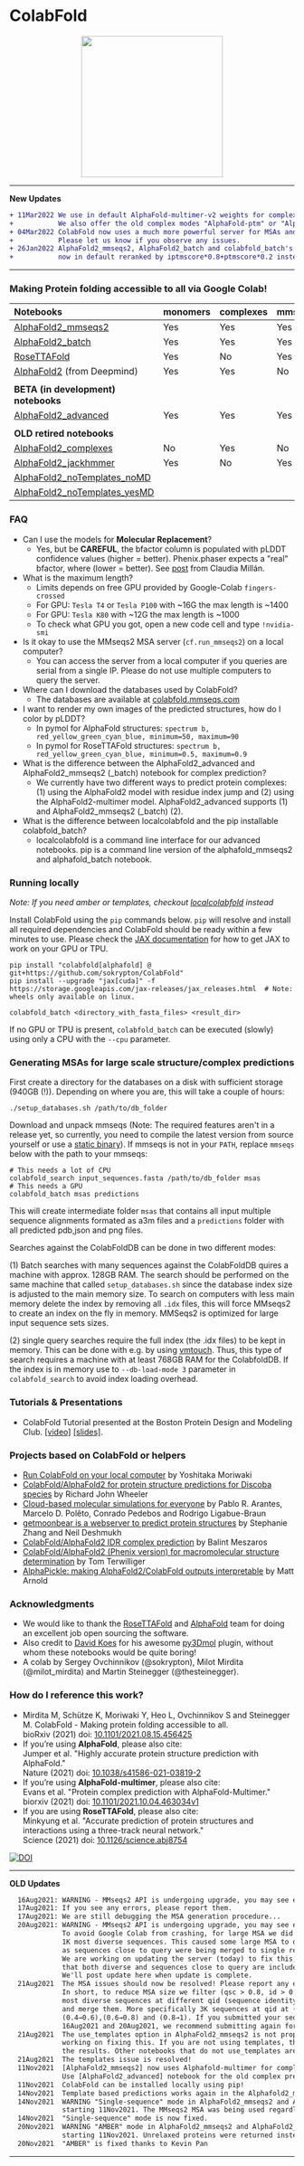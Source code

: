 # ColabFold
<p align="center"><img src="https://github.com/sokrypton/ColabFold/raw/main/.github/ColabFold_Marv_Logo.png" height="250"/></p>

-----------------
**New Updates**
```diff
+ 11Mar2022 We use in default AlphaFold-multimer-v2 weights for complex modeling. 
+           We also offer the old complex modes "AlphaFold-ptm" or "AlphaFold-multimer-v1"
+ 04Mar2022 ColabFold now uses a much more powerful server for MSAs and searches through the ColabFoldDB instead of BFD/MGnify. 
+           Please let us know if you observe any issues.
+ 26Jan2022 AlphaFold2_mmseqs2, AlphaFold2_batch and colabfold_batch's multimer complexes predictions are 
+           now in default reranked by iptmscore*0.8+ptmscore*0.2 instead of ptmscore
```
-----------------

### Making Protein folding accessible to all via Google Colab!

| Notebooks | monomers | complexes | mmseqs2 | jackhmmer | templates   |
| :-------- | -------  | --------- | ------- | --------- | ----------- |
| [AlphaFold2_mmseqs2](https://colab.research.google.com/github/sokrypton/ColabFold/blob/main/AlphaFold2.ipynb) | Yes | Yes | Yes | No | Yes | 
| [AlphaFold2_batch](https://colab.research.google.com/github/sokrypton/ColabFold/blob/main/batch/AlphaFold2_batch.ipynb) | Yes | Yes | Yes | No | Yes | 
| [RoseTTAFold](https://colab.research.google.com/github/sokrypton/ColabFold/blob/main/RoseTTAFold.ipynb) | Yes | No | Yes | No | No | 
| [AlphaFold2](https://colab.research.google.com/github/deepmind/alphafold/blob/main/notebooks/AlphaFold.ipynb) (from Deepmind) | Yes | Yes | No | Yes | No | 
||
| **BETA (in development) notebooks** | | | | | |
| [AlphaFold2_advanced](https://colab.research.google.com/github/sokrypton/ColabFold/blob/main/beta/AlphaFold2_advanced.ipynb) | Yes | Yes | Yes | Yes | No |
||
| **OLD retired notebooks** | | | | | |
| [AlphaFold2_complexes](https://colab.research.google.com/github/sokrypton/ColabFold/blob/main/AlphaFold2_complexes.ipynb) | No | Yes | No | No | No | 
| [AlphaFold2_jackhmmer](https://colab.research.google.com/github/sokrypton/ColabFold/blob/main/beta/AlphaFold_wJackhmmer.ipynb) | Yes | No | Yes | Yes | No |
| [AlphaFold2_noTemplates_noMD](https://colab.research.google.com/github/sokrypton/ColabFold/blob/main/verbose/alphafold_noTemplates_noMD.ipynb) |
| [AlphaFold2_noTemplates_yesMD](https://colab.research.google.com/github/sokrypton/ColabFold/blob/main/verbose/alphafold_noTemplates_yesMD.ipynb) |


### FAQ
- Can I use the models for **Molecular Replacement**?
  - Yes, but be **CAREFUL**, the bfactor column is populated with pLDDT confidence values (higher = better). Phenix.phaser expects a "real" bfactor, where (lower = better). See [post](https://twitter.com/cheshireminima/status/1423929241675120643) from Claudia Millán.
- What is the maximum length?
  - Limits depends on free GPU provided by Google-Colab `fingers-crossed`
  - For GPU: `Tesla T4` or `Tesla P100` with ~16G the max length is ~1400
  - For GPU: `Tesla K80` with ~12G the max length is ~1000
  - To check what GPU you got, open a new code cell and type `!nvidia-smi`
- Is it okay to use the MMseqs2 MSA server (`cf.run_mmseqs2`) on a local computer?
  - You can access the server from a local computer if you queries are serial from a single IP. Please do not use multiple computers to query the server.
- Where can I download the databases used by ColabFold?
  - The databases are available at [colabfold.mmseqs.com](https://colabfold.mmseqs.com)
- I want to render my own images of the predicted structures, how do I color by pLDDT?
  - In pymol for AlphaFold structures: `spectrum b, red_yellow_green_cyan_blue, minimum=50, maximum=90`
  - In pymol for RoseTTAFold structures: `spectrum b, red_yellow_green_cyan_blue, minimum=0.5, maximum=0.9`
- What is the difference between the AlphaFold2_advanced and AlphaFold2_mmseqs2 (_batch) notebook for complex prediction? 
  - We currently have two different ways to predict protein complexes: (1) using the AlphaFold2 model with residue index jump and (2) using the AlphaFold2-multimer model. AlphaFold2_advanced supports (1) and AlphaFold2_mmseqs2 (_batch) (2).
- What is the difference between localcolabfold and the pip installable colabfold_batch?
  -  localcolabfold is a command line interface for our advanced notebooks. pip is a command line version of the alphafold_mmseqs2 and alphafold_batch notebook.


### Running locally

_Note: If you need amber or templates, checkout [localcolabfold](https://github.com/YoshitakaMo/localcolabfold) instead_

Install ColabFold using the `pip` commands below. `pip` will resolve and install all required dependencies and ColabFold should be ready within a few minutes to use. Please check the [JAX documentation](https://github.com/google/jax#pip-installation-gpu-cuda) for how to get JAX to work on your GPU or TPU.

```shell
pip install "colabfold[alphafold] @ git+https://github.com/sokrypton/ColabFold"
pip install --upgrade "jax[cuda]" -f https://storage.googleapis.com/jax-releases/jax_releases.html  # Note: wheels only available on linux.
```

```shell
colabfold_batch <directory_with_fasta_files> <result_dir> 
```

If no GPU or TPU is present, `colabfold_batch` can be executed (slowly) using only a CPU with the `--cpu` parameter.

### Generating MSAs for large scale structure/complex predictions

First create a directory for the databases on a disk with sufficient storage (940GB (!)). Depending on where you are, this will take a couple of hours: 

```shell
./setup_databases.sh /path/to/db_folder
```

Download and unpack mmseqs (Note: The required features aren't in a release yet, so currently, you need to compile the latest version from source yourself or use a [static binary](https://mmseqs.com/latest/mmseqs-linux-avx2.tar.gz)). If mmseqs is not in your `PATH`, replace `mmseqs` below with the path to your mmseqs:

```shell
# This needs a lot of CPU
colabfold_search input_sequences.fasta /path/to/db_folder msas
# This needs a GPU
colabfold_batch msas predictions
```

This will create intermediate folder `msas` that contains all input multiple sequence alignments formated as a3m files and a `predictions` folder with all predicted pdb,json and png files. 

Searches against the ColabFoldDB can be done in two different modes:

(1) Batch searches with many sequences against the ColabFoldDB quires a machine with approx. 128GB RAM. The search should be performed on the same machine that called `setup_databases.sh` since the database index size is adjusted to the main memory size. To search on computers with less main memory delete the index by removing all `.idx` files, this will force MMseqs2 to create an index on the fly in memory. MMSeqs2 is optimized for large input sequence sets sizes.

(2) single query searches require the full index (the .idx files) to be kept in memory. This can be done with e.g. by using [vmtouch](https://github.com/hoytech/vmtouch). Thus, this type of search requires a machine with at least 768GB RAM for the ColabfoldDB. If the index is in memory use to `--db-load-mode 3` parameter in `colabfold_search` to avoid index loading overhead. 

### Tutorials & Presentations
- ColabFold Tutorial presented at the Boston Protein Design and Modeling Club. [[video]](https://www.youtube.com/watch?v=Rfw7thgGTwI) [[slides]](https://docs.google.com/presentation/d/1mnffk23ev2QMDzGZ5w1skXEadTe54l8-Uei6ACce8eI). 

### Projects based on ColabFold or helpers

- [Run ColabFold on your local computer](https://github.com/YoshitakaMo/localcolabfold) by Yoshitaka Moriwaki
- [ColabFold/AlphaFold2 for protein structure predictions for Discoba species](https://github.com/zephyris/discoba_alphafold) by Richard John Wheeler
- [Cloud-based molecular simulations for everyone](https://github.com/pablo-arantes/Making-it-rain) by Pablo R. Arantes, Marcelo D. Polêto, Conrado Pedebos and Rodrigo Ligabue-Braun
- [getmoonbear is a webserver to predict protein structures](https://www.getmoonbear.com/AlphaFold2) by Stephanie Zhang and Neil Deshmukh
- [ColabFold/AlphaFold2 IDR complex prediction](https://github.com/normandavey/AlphaFold2-IDR-complex-prediction) by Balint Meszaros
- [ColabFold/AlphaFold2 (Phenix version) for macromolecular structure determination](https://colab.research.google.com/github/phenix-project/Colabs/blob/main/alphafold2/AlphaFold2.ipynb) by Tom Terwilliger
- [AlphaPickle: making AlphaFold2/ColabFold outputs interpretable](https://colab.research.google.com/github/mattarnoldbio/alphapickle/blob/main/AlphaPickle.ipynb) by Matt Arnold

### Acknowledgments
- We would like to thank the [RoseTTAFold](https://github.com/RosettaCommons/RoseTTAFold) and [AlphaFold](https://github.com/deepmind/alphafold) team for doing an excellent job open sourcing the software. 
- Also credit to [David Koes](https://github.com/dkoes) for his awesome [py3Dmol](https://3dmol.csb.pitt.edu/) plugin, without whom these notebooks would be quite boring!
- A colab by Sergey Ovchinnikov (@sokrypton), Milot Mirdita (@milot_mirdita) and Martin Steinegger (@thesteinegger).

### How do I reference this work?

- Mirdita M, Schütze K, Moriwaki Y, Heo L, Ovchinnikov S and Steinegger M. ColabFold - Making protein folding accessible to all. <br />
  bioRxiv (2021) doi: [10.1101/2021.08.15.456425](https://www.biorxiv.org/content/10.1101/2021.08.15.456425v3)
- If you’re using **AlphaFold**, please also cite: <br />
  Jumper et al. "Highly accurate protein structure prediction with AlphaFold." <br />
  Nature (2021) doi: [10.1038/s41586-021-03819-2](https://doi.org/10.1038/s41586-021-03819-2)
- If you’re using **AlphaFold-multimer**, please also cite: <br />
  Evans et al. "Protein complex prediction with AlphaFold-Multimer." <br />
  biorxiv (2021) doi: [10.1101/2021.10.04.463034v1](https://www.biorxiv.org/content/10.1101/2021.10.04.463034v1)
- If you are using **RoseTTAFold**, please also cite: <br />
  Minkyung et al. "Accurate prediction of protein structures and interactions using a three-track neural network." <br />
  Science (2021) doi: [10.1126/science.abj8754](https://doi.org/10.1126/science.abj8754)

[![DOI](https://zenodo.org/badge/doi/10.5281/zenodo.5123296.svg)](https://doi.org/10.5281/zenodo.5123296)

-----------------
**OLD Updates**
```diff
  16Aug2021: WARNING - MMseqs2 API is undergoing upgrade, you may see error messages.
  17Aug2021: If you see any errors, please report them.
  17Aug2021: We are still debugging the MSA generation procedure...
  20Aug2021: WARNING - MMseqs2 API is undergoing upgrade, you may see error messages.
             To avoid Google Colab from crashing, for large MSA we did -diff 1000 to get 
             1K most diverse sequences. This caused some large MSA to degrade in quality,
             as sequences close to query were being merged to single representive.
             We are working on updating the server (today) to fix this, by making sure
             that both diverse and sequences close to query are included in the final MSA.
             We'll post update here when update is complete.
  21Aug2021  The MSA issues should now be resolved! Please report any errors you see.
             In short, to reduce MSA size we filter (qsc > 0.8, id > 0.95) and take 3K
             most diverse sequences at different qid (sequence identity to query) intervals 
             and merge them. More specifically 3K sequences at qid at (0→0.2),(0.2→0.4),
             (0.4→0.6),(0.6→0.8) and (0.8→1). If you submitted your sequence between
             16Aug2021 and 20Aug2021, we recommend submitting again for best results!
  21Aug2021  The use_templates option in AlphaFold2_mmseqs2 is not properly working. We are
             working on fixing this. If you are not using templates, this does not affect the
             the results. Other notebooks that do not use_templates are unaffected.
  21Aug2021  The templates issue is resolved!
  11Nov2021  [AlphaFold2_mmseqs2] now uses Alphafold-multimer for complex (homo/hetero-oligomer) modeling.
             Use [AlphaFold2_advanced] notebook for the old complex prediction logic. 
  11Nov2021  ColabFold can be installed locally using pip!
  14Nov2021  Template based predictions works again in the Alphafold2_mmseqs2 notebook.
  14Nov2021  WARNING "Single-sequence" mode in AlphaFold2_mmseqs2 and AlphaFold2_batch was broken 
             starting 11Nov2021. The MMseqs2 MSA was being used regardless of selection.
  14Nov2021  "Single-sequence" mode is now fixed.
  20Nov2021  WARNING "AMBER" mode in AlphaFold2_mmseqs2 and AlphaFold2_batch was broken 
             starting 11Nov2021. Unrelaxed proteins were returned instead.
  20Nov2021  "AMBER" is fixed thanks to Kevin Pan
```
-----------------

